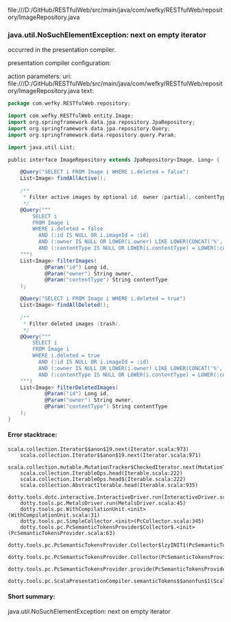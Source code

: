 file:///D:/GitHub/RESTfulWeb/src/main/java/com/wefky/RESTfulWeb/repository/ImageRepository.java
### java.util.NoSuchElementException: next on empty iterator

occurred in the presentation compiler.

presentation compiler configuration:


action parameters:
uri: file:///D:/GitHub/RESTfulWeb/src/main/java/com/wefky/RESTfulWeb/repository/ImageRepository.java
text:
```scala
package com.wefky.RESTfulWeb.repository;

import com.wefky.RESTfulWeb.entity.Image;
import org.springframework.data.jpa.repository.JpaRepository;
import org.springframework.data.jpa.repository.Query;
import org.springframework.data.repository.query.Param;

import java.util.List;

public interface ImageRepository extends JpaRepository<Image, Long> {

    @Query("SELECT i FROM Image i WHERE i.deleted = false")
    List<Image> findAllActive();

    /**
     * Filter active images by optional id, owner (partial), contentType (exact).
     */
    @Query("""
        SELECT i
        FROM Image i
        WHERE i.deleted = false
          AND (:id IS NULL OR i.imageId = :id)
          AND (:owner IS NULL OR LOWER(i.owner) LIKE LOWER(CONCAT('%', :owner, '%')))
          AND (:contentType IS NULL OR LOWER(i.contentType) = LOWER(:contentType))
    """)
    List<Image> filterImages(
            @Param("id") Long id,
            @Param("owner") String owner,
            @Param("contentType") String contentType
    );

    @Query("SELECT i FROM Image i WHERE i.deleted = true")
    List<Image> findAllDeleted();

    /**
     * Filter deleted images (trash).
     */
    @Query("""
        SELECT i
        FROM Image i
        WHERE i.deleted = true
          AND (:id IS NULL OR i.imageId = :id)
          AND (:owner IS NULL OR LOWER(i.owner) LIKE LOWER(CONCAT('%', :owner, '%')))
          AND (:contentType IS NULL OR LOWER(i.contentType) = LOWER(:contentType))
    """)
    List<Image> filterDeletedImages(
            @Param("id") Long id,
            @Param("owner") String owner,
            @Param("contentType") String contentType
    );
}

```



#### Error stacktrace:

```
scala.collection.Iterator$$anon$19.next(Iterator.scala:973)
	scala.collection.Iterator$$anon$19.next(Iterator.scala:971)
	scala.collection.mutable.MutationTracker$CheckedIterator.next(MutationTracker.scala:76)
	scala.collection.IterableOps.head(Iterable.scala:222)
	scala.collection.IterableOps.head$(Iterable.scala:222)
	scala.collection.AbstractIterable.head(Iterable.scala:935)
	dotty.tools.dotc.interactive.InteractiveDriver.run(InteractiveDriver.scala:164)
	dotty.tools.pc.MetalsDriver.run(MetalsDriver.scala:45)
	dotty.tools.pc.WithCompilationUnit.<init>(WithCompilationUnit.scala:31)
	dotty.tools.pc.SimpleCollector.<init>(PcCollector.scala:345)
	dotty.tools.pc.PcSemanticTokensProvider$Collector$.<init>(PcSemanticTokensProvider.scala:63)
	dotty.tools.pc.PcSemanticTokensProvider.Collector$lzyINIT1(PcSemanticTokensProvider.scala:63)
	dotty.tools.pc.PcSemanticTokensProvider.Collector(PcSemanticTokensProvider.scala:63)
	dotty.tools.pc.PcSemanticTokensProvider.provide(PcSemanticTokensProvider.scala:88)
	dotty.tools.pc.ScalaPresentationCompiler.semanticTokens$$anonfun$1(ScalaPresentationCompiler.scala:109)
```
#### Short summary: 

java.util.NoSuchElementException: next on empty iterator